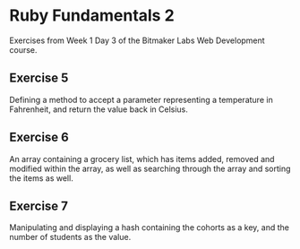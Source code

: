 # Ruby Fundamentals 2

Exercises from Week 1 Day 3 of the Bitmaker Labs Web Development course.

## Exercise 5

Defining a method to accept a parameter representing a temperature in Fahrenheit, and return the value back in Celsius.

## Exercise 6

An array containing a grocery list, which has items added, removed and modified within the array, as well as searching through the array and sorting the items as well.

## Exercise 7

Manipulating and displaying a hash containing the cohorts as a key, and the number of students as the value.